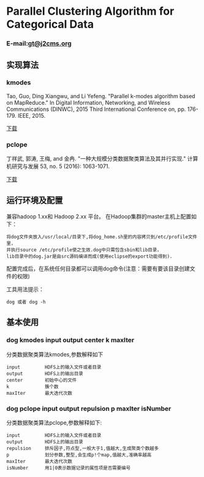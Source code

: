 # Parallel Clustering Algorithm for Categorical Data
### E-mail:gt@j2cms.org


## 实现算法
### kmodes
Tao, Guo, Ding Xiangwu, and Li Yefeng. "Parallel k-modes algorithm based on MapReduce." In Digital Information, Networking, and Wireless Communications (DINWC), 2015 Third International Conference on, pp. 176-179. IEEE, 2015.

[下载](/paper/1.pdf)
### pclope
丁祥武, 郭涛, 王梅, and 金冉. "一种大规模分类数据聚类算法及其并行实现." 计算机研究与发展 53, no. 5 (2016): 1063-1071.

[下载](http://crad.ict.ac.cn/CN/article/downloadArticleFile.do?attachType=PDF&id=3169)

## 运行环境及配置
兼容hadoop 1.xx和 Hadoop 2.xx 平台。
在Hadoop集群的master主机上配置如下：
```
将dog文件夹放入/usr/local/目录下,将dog_home.sh里的内容拷贝到/etc/profile文件里，
并执行source /etc/profile使之生效.dog中只需包含sbin和lib目录，
lib目录中的dog.jar是由src源码编译而成(使用eclipse的export功能得到).
```

配置完成后，在系统任何目录都可以调用dog命令(注意：需要有要该目录创建文件的权限)

工具用法提示：

    dog 或者 dog -h

## 基本使用

### dog kmodes input output center k maxIter
分类数据聚类算法kmodes,参数解释如下

    input         HDFS上的输入文件或者目录
    output        HDFS上的输出目录
    center        初始中心的文件
    k             簇个数
    maxIter       最大迭代次数  

### dog pclope input output repulsion p maxIter isNumber
分类数据聚类算法pclope,参数解释如下:
    
    input         HDFS上的输入文件或者目录
    output        HDFS上的输出目录
    repulsion     排斥因子,符点型,一般大于1,值越大,生成聚类个数越多
    p             划分参数,整型,会生成p!个map,值越大,准确率越高
    maxIter       最大迭代次数
    isNumber      用1|0表示数据记录的属性项是否需要编号
